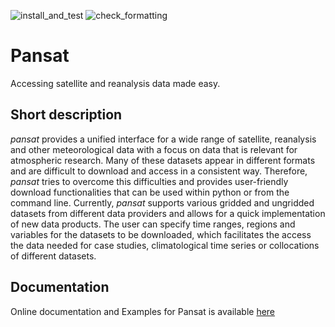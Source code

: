 ![install_and_test](../../workflows/install_and_test/badge.svg)
![check_formatting](../../workflows/check_formatting/badge.svg)

# Pansat
Accessing satellite and reanalysis data made easy.

## Short description 

*pansat* provides a unified interface for a wide range of satellite, reanalysis and other meteorological data with a focus on data that is relevant for atmospheric research. Many of these datasets appear in different formats and are difficult to download and access in a consistent way. Therefore,  *pansat* tries to overcome this difficulties and provides user-friendly download functionalities that can be used within python or from the command line. Currently, *pansat* supports various gridded and ungridded datasets from different data providers and allows for a quick implementation of new data products. The user can specify time ranges, regions and variables for the datasets to be downloaded, which facilitates the access the data needed for case studies, climatological time series or collocations of different datasets. 

## Documentation

Online documentation and Examples for Pansat is available [here](https://pansat.readthedocs.io/en/latest/)


